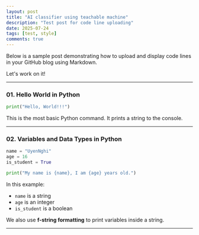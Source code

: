 ```yaml
---
layout: post
title: "AI classifier using teachable machine"
description: "Test post for code line uploading"
date: 2025-07-24
tags: [test, style]
comments: true
---
```


Below is a sample post demonstrating how to upload and display code lines in your GitHub blog using Markdown.

Let's work on it!

---

### 01. Hello World in Python

~~~python
print("Hello, World!!!")
~~~

This is the most basic Python command. It prints a string to the console.

---

### 02. Variables and Data Types in Python

~~~python
name = "UyenNghi"
age = 16
is_student = True

print("My name is {name}, I am {age} years old.")
~~~

In this example:
- `name` is a string
- `age` is an integer
- `is_student` is a boolean

We also use **f-string formatting** to print variables inside a string.

---
